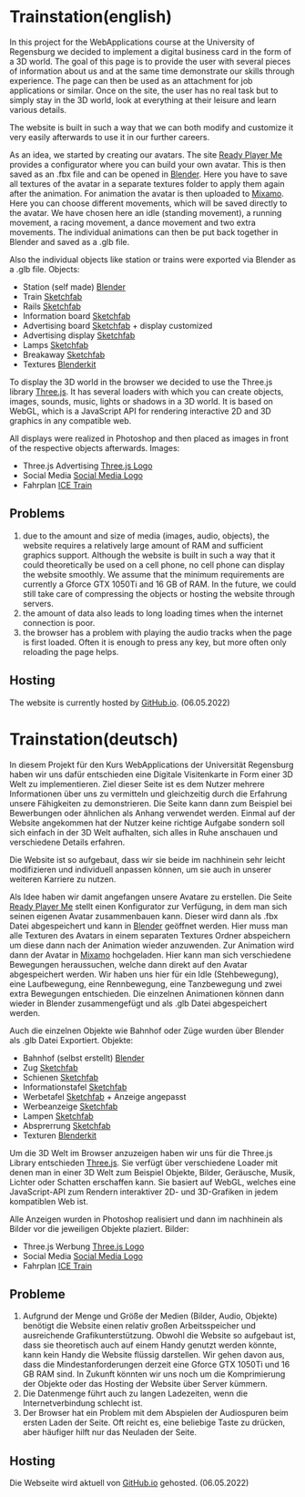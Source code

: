 # Trainstation(english)

In this project for the WebApplications course at the University of Regensburg we decided to implement a digital business card in the form of a 3D world. The goal of this page is to provide the user with several pieces of information about us and at the same time demonstrate our skills through experience. The page can then be used as an attachment for job applications or similar.
Once on the site, the user has no real task but to simply stay in the 3D world, look at everything at their leisure and learn various details.

The website is built in such a way that we can both modify and customize it very easily afterwards to use it in our further careers. 

As an idea, we started by creating our avatars. The site [Ready Player Me](https://readyplayer.me) provides a configurator where you can build your own avatar. This is then saved as an .fbx file and can be opened in [Blender](https://www.blender.org). Here you have to save all textures of the avatar in a separate textures folder to apply them again after the animation. For animation the avatar is then uploaded to [Mixamo](https://www.mixamo.com). Here you can choose different movements, which will be saved directly to the avatar. We have chosen here an idle (standing movement), a running movement, a racing movement, a dance movement and two extra movements. The individual animations can then be put back together in Blender and saved as a .glb file.

Also the individual objects like station or trains were exported via Blender as a .glb file.
Objects:
- Station (self made) [Blender](https://www.blender.org)
- Train [Sketchfab](https://sketchfab.com)
- Rails [Sketchfab](https://sketchfab.com)
- Information board [Sketchfab](https://sketchfab.com)
- Advertising board [Sketchfab](https://sketchfab.com) + display customized
- Advertising display [Sketchfab](https://sketchfab.com)
- Lamps [Sketchfab](https://sketchfab.com)
- Breakaway [Sketchfab](https://sketchfab.com)
- Textures [Blenderkit](https://blenderkit.com)

To display the 3D world in the browser we decided to use the Three.js library [Three.js](https://threejs.org). It has several loaders with which you can create objects, images, sounds, music, lights or shadows in a 3D world. It is based on WebGL, which is a JavaScript API for rendering interactive 2D and 3D graphics in any compatible web.

All displays were realized in Photoshop and then placed as images in front of the respective objects afterwards.
Images:
- Three.js Advertising [Three.js Logo](https://discourse.threejs.org/t/three-js-svg-logo/21835)
- Social Media [Social Media Logo](https://de.freepik.com/vektoren-kostenlos/social-media-logo-sammlung_10363321.htm#query=social%20media%20icons&position=15&from_view=keyword)
- Fahrplan [ICE Train](https://www.test.de/file/image/15/15/a8ff082c-7f6a-4879-b6ce-134c58856db5-web/5730272_t202104062sb04_Bahn_600;a3-2.png)

## Problems 

1. due to the amount and size of media (images, audio, objects), the website requires a relatively large amount of RAM and sufficient graphics support. Although the website is built in such a way that it could theoretically be used on a cell phone, no cell phone can display the website smoothly.
We assume that the minimum requirements are currently a Gforce GTX 1050Ti and 16 GB of RAM. In the future, we could still take care of compressing the objects or hosting the website through servers. 
2. the amount of data also leads to long loading times when the internet connection is poor. 
3. the browser has a problem with playing the audio tracks when the page is first loaded. Often it is enough to press any key, but more often only reloading the page helps.

## Hosting

The website is currently hosted by [GitHub.io](https://leuchtreklamen-junior.github.io/webapplication-starter/). (06.05.2022)


# Trainstation(deutsch)

In diesem Projekt für den Kurs WebApplications der Universität Regensburg haben wir uns dafür entschieden eine Digitale Visitenkarte in Form einer 3D Welt zu implementieren. Ziel dieser Seite ist es dem Nutzer mehrere Informationen über uns zu vermitteln und gleichzeitig durch die Erfahrung unsere Fähigkeiten zu demonstrieren. Die Seite kann dann zum Beispiel bei Bewerbungen oder ähnlichen als Anhang verwendet werden.
Einmal auf der Website angekommen hat der Nutzer keine richtige Aufgabe sondern soll sich einfach in der 3D Welt aufhalten, sich alles in Ruhe anschauen und verschiedene Details erfahren.

Die Website ist so aufgebaut, dass wir sie beide im nachhinein sehr leicht modifizieren und individuell anpassen können, um sie auch in unserer weiteren Karriere zu nutzen. 

Als Idee haben wir damit angefangen unsere Avatare zu erstellen. Die Seite [Ready Player Me](https://readyplayer.me) stellt einen Konfigurator zur Verfügung, in dem man sich seinen eigenen Avatar zusammenbauen kann. Dieser wird dann als .fbx Datei abgespeichert und kann in [Blender](https://www.blender.org) geöffnet werden. Hier muss man alle Texturen des Avatars in einem separaten Textures Ordner abspeichern um diese dann nach der Animation wieder anzuwenden. Zur Animation wird dann der Avatar in [Mixamo](https://www.mixamo.com) hochgeladen. Hier kann man sich verschiedene Bewegungen heraussuchen, welche dann direkt auf den Avatar abgespeichert werden. Wir haben uns hier für ein Idle (Stehbewegung), eine Laufbewegung, eine Rennbewegung, eine Tanzbewegung und zwei extra Bewegungen entschieden. Die einzelnen Animationen können dann wieder in Blender zusammengefügt und als .glb Datei abgespeichert werden.

Auch die einzelnen Objekte wie Bahnhof oder Züge wurden über Blender als .glb Datei Exportiert.
Objekte:
- Bahnhof (selbst erstellt) [Blender](https://www.blender.org)
- Zug [Sketchfab](https://sketchfab.com)
- Schienen [Sketchfab](https://sketchfab.com)
- Informationstafel [Sketchfab](https://sketchfab.com)
- Werbetafel [Sketchfab](https://sketchfab.com) + Anzeige angepasst
- Werbeanzeige [Sketchfab](https://sketchfab.com)
- Lampen [Sketchfab](https://sketchfab.com)
- Absprerrung [Sketchfab](https://sketchfab.com)
- Texturen [Blenderkit](https://blenderkit.com)

Um die 3D Welt im Browser anzuzeigen haben wir uns für die Three.js Library entschieden [Three.js](https://threejs.org). Sie verfügt über verschiedene Loader mit denen man in einer 3D Welt zum Beispiel Objekte, Bilder, Geräusche, Musik, Lichter oder Schatten erschaffen kann. Sie basiert auf WebGL, welches eine JavaScript-API zum Rendern interaktiver 2D- und 3D-Grafiken in jedem kompatiblen Web ist.

Alle Anzeigen wurden in Photoshop realisiert und dann im nachhinein als Bilder vor die jeweiligen Objekte plaziert.
Bilder:
- Three.js Werbung [Three.js Logo](https://discourse.threejs.org/t/three-js-svg-logo/21835)
- Social Media [Social Media Logo](https://de.freepik.com/vektoren-kostenlos/social-media-logo-sammlung_10363321.htm#query=social%20media%20icons&position=15&from_view=keyword)
- Fahrplan [ICE Train](https://www.test.de/file/image/15/15/a8ff082c-7f6a-4879-b6ce-134c58856db5-web/5730272_t202104062sb04_Bahn_600;a3-2.png)

## Probleme 

1. Aufgrund der Menge und Größe der Medien (Bilder, Audio, Objekte) benötigt die Website einen relativ großen Arbeitsspeicher und ausreichende Grafikunterstützung. Obwohl die Website so aufgebaut ist, dass sie theoretisch auch auf einem Handy genutzt werden könnte, kann kein Handy die Website flüssig darstellen.
Wir gehen davon aus, dass die Mindestanforderungen derzeit eine Gforce GTX 1050Ti und 16 GB RAM sind. In Zukunft könnten wir uns noch um die Komprimierung der Objekte oder das Hosting der Website über Server kümmern. 
2.  Die Datenmenge führt auch zu langen Ladezeiten, wenn die Internetverbindung schlecht ist. 
3.  Der Browser hat ein Problem mit dem Abspielen der Audiospuren beim ersten Laden der Seite. Oft reicht es, eine beliebige Taste zu drücken, aber häufiger hilft nur das Neuladen der Seite.


## Hosting

Die Webseite wird aktuell von [GitHub.io](https://leuchtreklamen-junior.github.io/webapplication-starter/) gehosted. (06.05.2022)





